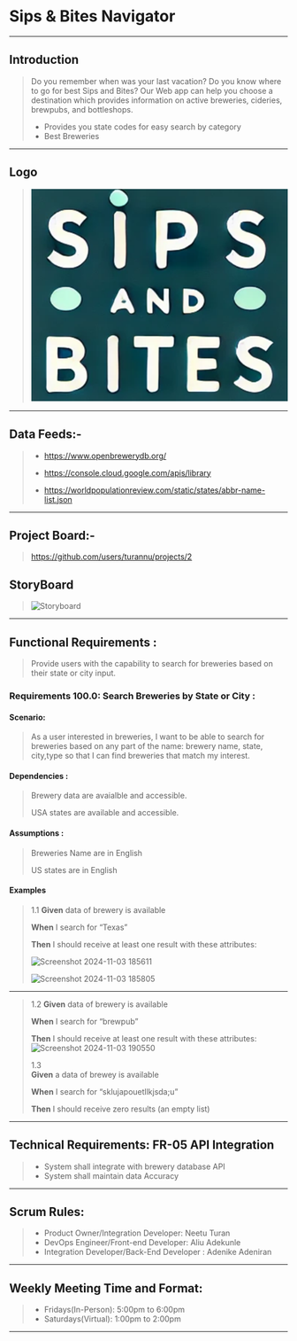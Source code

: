 # Sips & Bites Navigator
---
>
## Introduction
>Do you remember when was your last vacation? Do you know where to go for best Sips and Bites? Our Web app can help you choose a destination which provides information on active breweries, cideries, brewpubs, and bottleshops.
>
>- Provides you state codes for easy search by category  
>- Best Breweries
---
## Logo

> ![Sips and Bites Navigator logo letter color is white with a green background and says Sips and Bites](https://github.com/turannu/XML-Project/blob/master/Screenshot%202024-11-03%20122301.png)
---

## Data Feeds:-

>- <Brewery Data Source>https://www.openbrewerydb.org/
>
>- <google api> https://console.cloud.google.com/apis/library 
>
>- <US States Data>https://worldpopulationreview.com/static/states/abbr-name-list.json
---
## Project Board:-
> https://github.com/users/turannu/projects/2 <Github link to open Github Project with board task>
## StoryBoard


> ![Storyboard](https://github.com/user-attachments/assets/ee1bb48c-fa26-4086-8a49-0534a7624594)
---

## Functional Requirements :
> Provide users with the capability to search for breweries based on their state or city input.

### Requirements 100.0: Search Breweries by State or City :

#### Scenario:
> As a user interested in breweries, I want to be able to search for breweries based on any part of the name: brewery name, state, city,type so that I can find breweries that match my interest.
#### Dependencies :

> Brewery  data are avaialble and accessible.
>
> USA states are available and accessible.

#### Assumptions :
> Breweries Name are in English
>
>  US states are in English


#### Examples 
>1.1
>  **Given** data of brewery is available  
>
>   **When**  I search for “Texas”  
>
>   **Then** I should receive at least one result with these attributes:  
>
>![Screenshot 2024-11-03 185611](https://github.com/user-attachments/assets/ec4735a0-4757-4be3-8e5f-d949d505c904)
>
>![Screenshot 2024-11-03 185805](https://github.com/user-attachments/assets/64567267-2424-4d93-93cc-19b4a4f9d938)
---
>1.2
>   **Given** data of brewery is available  
>
>   **When**  I search for “brewpub”  
>
>   **Then** I should receive at least one result with these attributes:  
>![Screenshot 2024-11-03 190550](https://github.com/user-attachments/assets/b5eda1f0-9b47-40e5-8ccb-fe273cd35aae)
>
>1.3  
>**Given** a data of brewey is available
>
>**When** I search for “sklujapouetllkjsda;u”
>
>**Then** I should receive zero results (an empty list)  



---
## Technical Requirements:  FR-05 API Integration
>- System shall integrate with brewery database API
>- System shall maintain data Accuracy
---
## Scrum Rules:
>- Product Owner/Integration Developer: Neetu Turan
>- DevOps Engineer/Front-end Developer: Aliu Adekunle
>- Integration Developer/Back-End Developer : Adenike Adeniran
---
 ## Weekly Meeting Time and Format:
 >- Fridays(In-Person): 5:00pm to 6:00pm
 >- Saturdays(Virtual): 1:00pm to 2:00pm
 ---

